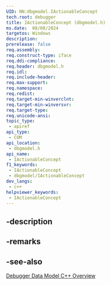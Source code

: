 ```yaml
---
UID: NN:dbgmodel.IActionableConcept
tech.root: debugger
title: IActionableConcept (dbgmodel.h)
ms.date:  08/08/2024
targetos: Windows
description: 
prerelease: false
req.assembly: 
req.construct-type: iface
req.ddi-compliance: 
req.header: dbgmodel.h
req.idl: 
req.include-header: 
req.max-support: 
req.namespace: 
req.redist: 
req.target-min-winverclnt: 
req.target-min-winversvr: 
req.target-type: 
req.unicode-ansi: 
topic_type:
 - apiref
api_type:
 - COM
api_location:
 - dbgmodel.h
api_name:
 - IActionableConcept
f1_keywords:
 - IActionableConcept
 - dbgmodel/IActionableConcept
dev_langs:
 - c++
helpviewer_keywords:
 - IActionableConcept
---
```


## -description

## -remarks

## -see-also

[Debugger Data Model C++ Overview](/windows-hardware/drivers/debugger/data-model-cpp-overview)

